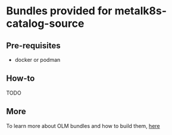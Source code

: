 # Bundles provided for metalk8s-catalog-source

## Pre-requisites
 - docker or podman

## How-to
TODO

## More
To learn more about OLM bundles and how to build them, [here](https://olm.operatorframework.io/docs/tasks/creating-operator-bundle/)
